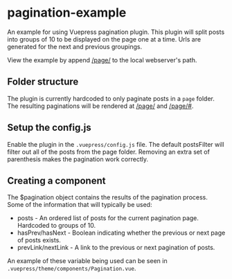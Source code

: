# pagination-example
An example for using Vuepress pagination plugin.  This plugin will split posts into groups of 10 to be displayed on the page one at a time.  Urls are generated for the next and previous groupings.

View the example by append [/page/](/page/) to the local webserver's path.

## Folder structure
The plugin is currently hardcoded to only paginate posts in a `page` folder.  The resulting paginations will be rendered at [/page/](/page/) and [/page/#](/page/2).

## Setup the config.js
Enable the plugin in the `.vuepress/config.js` file.  The default postsFilter will filter out all of the posts from the page folder.  Removing an extra set of parenthesis makes the pagination work correctly.

## Creating a component
The $pagination object contains the results of the pagination process.  Some of the information that will typically be used:

* posts - An ordered list of posts for the current pagination page.  Hardcoded to groups of 10.
* hasPrev/hasNext - Boolean indicating whether the previous or next page of posts exists.
* prevLink/nextLink - A link to the previous or next pagination of posts.

An example of these variable being used can be seen in `.vuepress/theme/components/Pagination.vue`.
